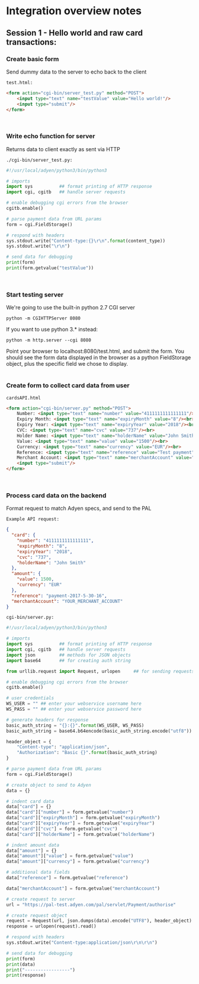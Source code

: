 # Integration overview notes

## Session 1 - Hello world and raw card transactions:

### Create basic form
Send dummy data to the server to echo back to the client

`test.html:`
```HTML
<form action="cgi-bin/server_test.py" method="POST">
	<input type="text" name="testValue" value="Hello world!"/>
	<input type="submit"/>
</form>
```
<br>

### Write echo function for server
Returns data to client exactly as sent via HTTP

`./cgi-bin/server_test.py:`
```Python
#!/usr/local/adyen/python3/bin/python3

# imports
import sys			## format printing of HTTP response
import cgi, cgitb	## handle server requests

# enable debugging cgi errors from the browser
cgitb.enable()

# parse payment data from URL params 
form = cgi.FieldStorage()

# respond with headers
sys.stdout.write("Content-type:{}\r\n".format(content_type))
sys.stdout.write("\r\n")

# send data for debugging
print(form)
print(form.getvalue("testValue"))
```
<br>

### Start testing server
We're going to use the built-in python 2.7 CGI server

`python -m CGIHTTPServer 8080`

If you want to use python 3.* instead:

`python -m http.server --cgi 8080`

Point your browser to localhost:8080/test.html, and submit the form.  You should see the form data displayed in the browser as a python FieldStorage object, plus the specific field we chose to display.
<br><br>

### Create form to collect card data from user
`cardsAPI.html`
```HTML
<form action="cgi-bin/server.py" method="POST">
	Number: <input type="text" name="number" value="4111111111111111"/><br>
	Expiry Month: <input type="text" name="expiryMonth" value="8"/><br>
	Expiry Year: <input type="text" name="expiryYear" value="2018"/><br>
	CVC: <input type="text" name="cvc" value="737"/><br>
	Holder Name: <input type="text" name="holderName" value="John Smith"/><br>
	Value: <input type="text" name="value" value="1500"/><br>
	Currency: <input type="text" name="currency" value="EUR"/><br>
	Reference: <input type="text" name="reference" value="Test payment"/><br>
	Merchant Account: <input type="text" name="merchantAccount" value="ColinRood"/><br>
	<input type="submit"/>
</form>
```
<br>

### Process card data on the backend
Format request to match Adyen specs, and send to the PAL

`Example API request:`
```JSON
{
  "card": {
    "number": "4111111111111111",
    "expiryMonth": "8",
    "expiryYear": "2018",
    "cvc": "737",
    "holderName": "John Smith"
  },
  "amount": {
    "value": 1500,
    "currency": "EUR"
  },
  "reference": "payment-2017-5-30-16",
  "merchantAccount": "YOUR_MERCHANT_ACCOUNT"
}
```
`cgi-bin/server.py:`
```Python
#!/usr/local/adyen/python3/bin/python3

# imports
import sys			## format printing of HTTP response
import cgi, cgitb	## handle server requests
import json			## methods for JSON objects
import base64		## for creating auth string

from urllib.request import Request, urlopen		## for sending requests to Adyen

# enable debugging cgi errors from the browser
cgitb.enable()

# user credentials
WS_USER = "" ## enter your webservice username here
WS_PASS = "" ## enter your webservice password here

# generate headers for response
basic_auth_string = "{}:{}".format(WS_USER, WS_PASS)
basic_auth_string = base64.b64encode(basic_auth_string.encode("utf8")).decode("utf8")

header_object = {
	"Content-type": "application/json",
	"Authorization": "Basic {}".format(basic_auth_string)
}

# parse payment data from URL params 
form = cgi.FieldStorage()

# create object to send to Adyen
data = {}

# indent card data
data["card"] = {}
data["card"]["number"] = form.getvalue("number")
data["card"]["expiryMonth"] = form.getvalue("expiryMonth")
data["card"]["expiryYear"] = form.getvalue("expiryYear")
data["card"]["cvc"] = form.getvalue("cvc")
data["card"]["holderName"] = form.getvalue("holderName")

# indent amount data
data["amount"] = {}
data["amount"]["value"] = form.getvalue("value")
data["amount"]["currency"] = form.getvalue("currency")

# additional data fields
data["reference"] = form.getvalue("reference")

data["merchantAccount"] = form.getvalue("merchantAccount")

# create request to server
url = "https://pal-test.adyen.com/pal/servlet/Payment/authorise"

# create request object
request = Request(url, json.dumps(data).encode("UTF8"), header_object)
response = urlopen(request).read()

# respond with headers
sys.stdout.write("Content-type:application/json\r\n\r\n")

# send data for debugging
print(form)
print(data)
print("-----------------")
print(response)
```







